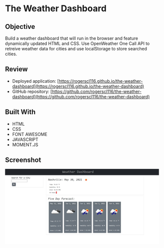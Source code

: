 # The Weather Dashboard

## Objective

Build a weather dashboard that will run in the browser and feature dynamically updated HTML and CSS. Use OpenWeather One Call API to retreive weather data for cities and use localStorage to store searched cities.

## Review

- Deployed application: [https://rogerscl116.github.io/the-weather-dashboard](https://rogerscl116.github.io/the-weather-dashboard)  
- GitHub repository: [https://github.com/rogerscl116/the-weather-dashboard](https://github.com/rogerscl116/the-weather-dashboard)

## Built With

- HTML
- CSS
- FONT AWESOME
- JAVASCRIPT
- MOMENT.JS

## Screenshot

![Weather Dashboard Screenshot](./assets/images/weather-screenshot.jpg)



